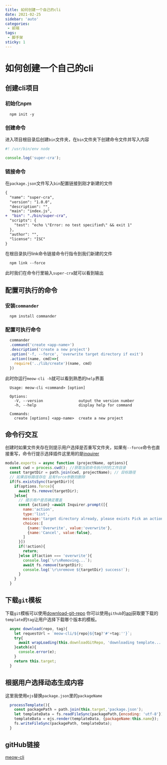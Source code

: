 ```yaml
---
title: 如何创建一个自己的cli
date: 2021-02-25
sidebar: 'auto'
categories:
 - 前端
tags:
 - 脚手架
sticky: 1
---
```


# 如何创建一个自己的cli

## 创建cli项目

### 初始化npm
```shell
  npm init -y
```
### 创建命令
进入项目根目录后创建`bin`文件夹，在`bin`文件夹下创建命令文件并写入内容
```javascript
#! /usr/bin/env node

console.log('super-cra');
```

### 链接命令
在`package.json`文件写入`bin`配置链接到刚才新建的文件
```diff
{
  "name": "super-cra",
  "version": "1.0.0",
  "description": "",
  "main": "index.js",
+  "bin": "./bin/super-cra",
  "scripts": {
    "test": "echo \"Error: no test specified\" && exit 1"
  },
  "author": "",
  "license": "ISC"
}

```

在根目录执行link命令链接命令行指令到我们新建的文件
```shell
  npm link --force
```
此时我们在命令行里输入`super-cra`就可以看到输出

## 配置可执行的命令
### 安装`commander`
```shell
  npm install commander
```
### 配置可执行命令
```javascript
  commander
  .command('create <app-name>')
  .description('create a new project')
  .option('-f, --force', 'overwrite target directory if exit')
  .action((name, cmd)=>{
    require('../lib/create')(name, cmd)
  })
```
此时你运行`meow-cli -h`就可以看到熟悉的`help`界面
```text
  Usage: meow-cli <command> [option]

  Options:
    -V, --version                output the version number
    -h, --help                   display help for command

  Commands:
    create [options] <app-name>  create a new project
```
## 命令行交互
创建时如果文件夹存在则提示用户选择是否重写文件夹，如果有`--force`命令也直接重写，命令行提示选择插件这里用的是[inquirer](https://github.com/SBoudrias/Inquirer.js)
```javascript
module.exports = async function (projectName, options){
  const cwd = process.cwd(); //获取当前命令执行时的工作目录
  const targetDir = path.join(cwd, projectName); // 目标路径
  // 如果目标路径存在 且有force参数则删除
  if(fs.existsSync(targetDir)){
    if(options.force){
      await fs.remove(targetDir);
    }else{
      // 提示用户是否确定覆盖
      const {action} =await Inquirer.prompt([{
        name:'action',
        type:'list',
        message:'target directory already, please exists Pick an action.',
        choices:[
          {name:'Overwrite', value:'overwrite'},
          {name:'Cancel', value:false},
        ]
      }])
      if(!action){
        return;
      }else if(action === 'overwrite'){
        console.log(`\r\nRemoving...`);
        await fs.remove(targetDir);
        console.log(`\r\nremove ${targetDir} success!`);
      }
    }
  }
```
## 下载`git`模板
下载`git`模板可以使用[download-git-repo](https://www.npmjs.com/package/download-git-repo)
你可以使用`github`的[api](https://api.github.com/)获取要下载的`template`的`tag`让用户选择下载哪个版本的模板。
```javascript
  async download(repo, tag){
    let requestUrl = `meow-cli/${repo}${tag?'#'+tag:''}`;
    try{
      await wrapLoading(this.downloadGitRepo, 'downloading template...', requestUrl, path.resolve(process.cwd(),this.target));
    }catch(e){
      console.error(e);
    }
    return this.target;
  }

```
## 根据用户选择动态生成内容
这里我使用`ejs`替换`package.json`里的`packageName`
```javascript
  processTemplate(){
    const packagePath = path.join(this.target,'package.json');
    let templateData = fs.readFileSync(packagePath,{encoding: 'utf-8'});
    templateData = ejs.render(templateData, {packageName:this.name});
    fs.writeFileSync(packagePath, templateData);
  }
```

## gitHub链接 

[meow-cli](https://github.com/Juliazlj/meow-cli)